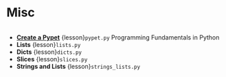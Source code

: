 Misc
====

```{tableofcontents}
```
* **[Create a Pypet](https://www.thinkful.com/learn/intro-to-python-tutorial/)** {lesson}`pypet.py` Programming Fundamentals in Python
* **Lists** {lesson}`lists.py`
* **Dicts** {lesson}`dicts.py`
* **Slices** {lesson}`slices.py`
* **Strings and Lists** {lesson}`strings_lists.py`
